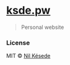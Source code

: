 # [ksde.pw](https://ksde.pw)
> Personal website

### License
MIT &copy; [Nil Késede](https://nilkesede.mit-license.org/)
